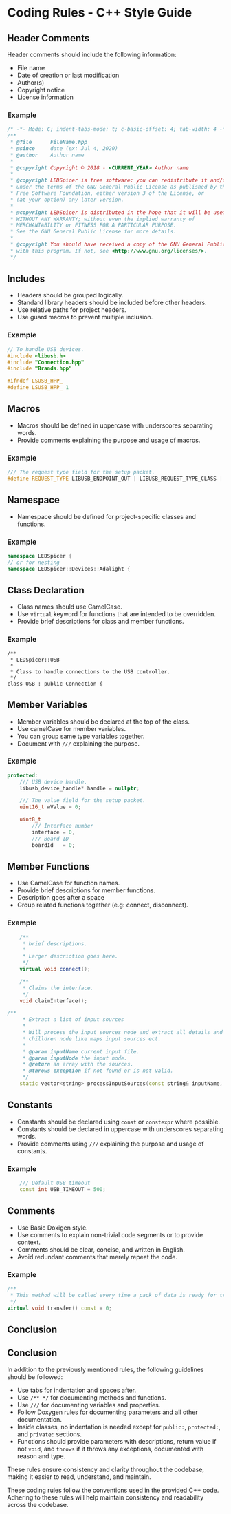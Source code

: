 # Coding Rules - C++ Style Guide

## Header Comments

Header comments should include the following information:

- File name
- Date of creation or last modification
- Author(s)
- Copyright notice
- License information

### Example
```cpp
/* -*- Mode: C; indent-tabs-mode: t; c-basic-offset: 4; tab-width: 4 -*-  */
/**
 * @file      FileName.hpp
 * @since     date (ex: Jul 4, 2020)
 * @author    Author name
 *
 * @copyright Copyright © 2018 - <CURRENT_YEAR> Author name
 *
 * @copyright LEDSpicer is free software: you can redistribute it and/or modify it
 * under the terms of the GNU General Public License as published by the
 * Free Software Foundation, either version 3 of the License, or
 * (at your option) any later version.
 *
 * @copyright LEDSpicer is distributed in the hope that it will be useful, but
 * WITHOUT ANY WARRANTY; without even the implied warranty of
 * MERCHANTABILITY or FITNESS FOR A PARTICULAR PURPOSE.
 * See the GNU General Public License for more details.
 *
 * @copyright You should have received a copy of the GNU General Public License along
 * with this program. If not, see <http://www.gnu.org/licenses/>.
 */
```

## Includes

- Headers should be grouped logically.
- Standard library headers should be included before other headers.
- Use relative paths for project headers.
- Use guard macros to prevent multiple inclusion.

### Example
```cpp
// To handle USB devices.
#include <libusb.h>
#include "Connection.hpp"
#include "Brands.hpp"

#ifndef LSUSB_HPP_
#define LSUSB_HPP_ 1

```

## Macros

- Macros should be defined in uppercase with underscores separating words.
- Provide comments explaining the purpose and usage of macros.

### Example
```cpp
/// The request type field for the setup packet.
#define REQUEST_TYPE LIBUSB_ENDPOINT_OUT | LIBUSB_REQUEST_TYPE_CLASS | LIBUSB_RECIPIENT_INTERFACE
```

## Namespace

- Namespace should be defined for project-specific classes and functions.

### Example
```cpp
namespace LEDSpicer {
// or for nesting
namespace LEDSpicer::Devices::Adalight {
```

## Class Declaration

- Class names should use CamelCase.
- Use `virtual` keyword for functions that are intended to be overridden.
- Provide brief descriptions for class and member functions.

### Example
```
/**
 * LEDSpicer::USB
 *
 * Class to handle connections to the USB controller.
 */
class USB : public Connection {

```

## Member Variables

- Member variables should be declared at the top of the class.
- Use camelCase for member variables.
- You can group same type variables together.
- Document with `///` explaining the purpose.

### Example
```cpp
protected:
    /// USB device handle.
    libusb_device_handle* handle = nullptr;

    /// The value field for the setup packet.
    uint16_t wValue = 0;

    uint8_t
        /// Interface number
        interface = 0,
        /// Board ID
        boardId   = 0;

```

## Member Functions

- Use CamelCase for function names.
- Provide brief descriptions for member functions.
- Description goes after a space
- Group related functions together (e.g: connect, disconnect).

### Example
```cpp
    /**
     * brief descriptions.
     *
     * Larger descriotion goes here.
     */
    virtual void connect();

    /**
     * Claims the interface.
     */
    void claimInterface();

/**
	 * Extract a list of input sources
	 *
	 * Will process the input sources node and extract all details and save it for latter, will also call any
	 * chilldren node like maps input sources ect.
	 *
	 * @param inputName current input file.
	 * @param inputNode the input node.
	 * @return an array with the sources.
	 * @throws exception if not found or is not valid.
	 */
	static vector<string> processInputSources(const string& inputName, tinyxml2::XMLElement* inputNode);

```

## Constants

- Constants should be declared using `const` or `constexpr` where possible.
- Constants should be declared in uppercase with underscores separating words.
- Provide comments using `///` explaining the purpose and usage of constants.

### Example
```cpp
    /// Default USB timeout
    const int USB_TIMEOUT = 500;
```

## Comments

- Use Basic Doxigen style.
- Use comments to explain non-trivial code segments or to provide context.
- Comments should be clear, concise, and written in English.
- Avoid redundant comments that merely repeat the code.

### Example
```cpp
/**
 * This method will be called every time a pack of data is ready for transfer.
 */
virtual void transfer() const = 0;
```

## Conclusion
## Conclusion

In addition to the previously mentioned rules, the following guidelines should be followed:

- Use tabs for indentation and spaces after.
- Use `/** */` for documenting methods and functions.
- Use `///` for documenting variables and properties.
- Follow Doxygen rules for documenting parameters and all other documentation.
- Inside classes, no indentation is needed except for `public:`, `protected:`, and `private:` sections.
- Functions should provide parameters with descriptions, return value if not `void`, and `throws` if it throws any exceptions, documented with reason and type.

These rules ensure consistency and clarity throughout the codebase, making it easier to read, understand, and maintain.

These coding rules follow the conventions used in the provided C++ code. Adhering to these rules will help maintain consistency and readability across the codebase.
